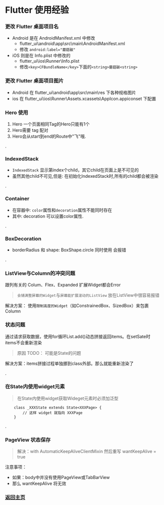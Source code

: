 # Flutter 使用经验

### 更改 Flutter 桌面项目名

* Android 是在 AndroidManifest.xml 中修改
  * flutter_ui\android\app\src\main\AndroidManifest.xml
  * 修改 `android:label="蘑菇碳"`
* iOS 则是在 Info.plist 中修改的
  * flutter_ui\ios\Runner\Info.plist
  * 修改`<key>CFBundleName</key>`下面的`<string>蘑菇碳<string>`

### 更改 Flutter 桌面项目图片

* Android 在 flutter_ui\android\app\src\main\res 下各种规格图片
* ios 在 flutter_ui\ios\Runner\Assets.xcassets\AppIcon.appiconset 下配置

### Hero 使用

1. Hero 一个页面相同Tag的Hero只能有1个
2. Hero需要 tag 配对
3. Hero会从start到end的Route中"飞"哦.

.

### IndexedStack

* `IndexedStack` 显示第index个child，其它child在页面上是不可见的
* 虽然其他child不可见,但是: 在初始化IndexedStack时,所有的child都会被渲染

.

### Container

* 在容器中: `color`属性和`decoration`属性不能同时存在
* 其中: decoration 可以设置color属性.

.

### BoxDecoration

* borderRadius 和 shape: BoxShape.circle 同时使用 会报错

.

### ListView与Column的冲突问题

跟列有关的 Colum、Flex、Expanded 扩展Widget都会Error

> `会铺满整屏幕的Widget`与`屏幕能扩展滚动的ListView` 放在ListView中很容易报错

解决方案： 使用`限制高度的Widget`（如ConstrainedBox、SizedBox）来包裹Column


### 状态问题

通过请求获取数据，使用for循环List.add()动态拼接返回items。在setSate时items不会重新渲染

> 原因 TODO： 可能是State的问题

解决方案：items拼接过程单独挪到class外部。那么就能重新渲染了

.

### 在State内使用widget元素

> 在State内使用widget获取Wideget元素时必须加泛型

```
    class _XXXState extends State<XXXPage> {
        // 这样 widget 就指向 XXXPage 
    }
```

.

### PageView 状态保存

> 解决：with AutomaticKeepAliveClientMixin 然后重写 wantKeepAlive = true

注意事项：
* 如果：body中并没有使用PageView或TabBarView
* 那么 wantKeepAlive 将无效


### [返回主页](/README.md)